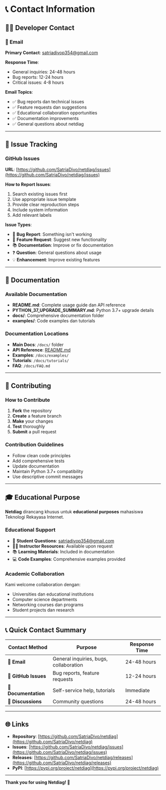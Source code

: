 # 📞 Contact Information

## 👨‍💻 Developer Contact

### 📧 Email
**Primary Contact**: [satriadivop354@gmail.com](mailto:satriadivop354@gmail.com)

**Response Time**: 
- General inquiries: 24-48 hours
- Bug reports: 12-24 hours  
- Critical issues: 4-8 hours

**Email Topics**:
- ✅ Bug reports dan technical issues
- ✅ Feature requests dan suggestions
- ✅ Educational collaboration opportunities
- ✅ Documentation improvements
- ✅ General questions about netdiag

---

## 🐛 Issue Tracking

### GitHub Issues
**URL**: [https://github.com/SatriaDivo/netdiag/issues](https://github.com/SatriaDivo/netdiag/issues)

**How to Report Issues**:
1. Search existing issues first
2. Use appropriate issue template
3. Provide clear reproduction steps
4. Include system information
5. Add relevant labels

**Issue Types**:
- 🐛 **Bug Report**: Something isn't working
- 🚀 **Feature Request**: Suggest new functionality
- 📚 **Documentation**: Improve or fix documentation
- ❓ **Question**: General questions about usage
- 💡 **Enhancement**: Improve existing features

---

## 📖 Documentation

### Available Documentation
- **README.md**: Complete usage guide dan API reference
- **PYTHON_37_UPGRADE_SUMMARY.md**: Python 3.7+ upgrade details
- **docs/**: Comprehensive documentation folder
- **examples/**: Code examples dan tutorials

### Documentation Locations
- **Main Docs**: `/docs/` folder
- **API Reference**: [README.md](../README.md)
- **Examples**: `/docs/examples/`
- **Tutorials**: `/docs/tutorials/`
- **FAQ**: `/docs/FAQ.md`

---

## 🤝 Contributing

### How to Contribute
1. **Fork** the repository
2. **Create** a feature branch
3. **Make** your changes
4. **Test** thoroughly
5. **Submit** a pull request

### Contribution Guidelines
- Follow clean code principles
- Add comprehensive tests
- Update documentation
- Maintain Python 3.7+ compatibility
- Use descriptive commit messages

---

## 🎓 Educational Purpose

**Netdiag** dirancang khusus untuk **educational purposes** mahasiswa Teknologi Rekayasa Internet.

### Educational Support
- 📧 **Student Questions**: satriadivop354@gmail.com
- 👨‍🏫 **Instructor Resources**: Available upon request
- 📚 **Learning Materials**: Included in documentation
- 💻 **Code Examples**: Comprehensive examples provided

### Academic Collaboration
Kami welcome collaboration dengan:
- Universities dan educational institutions
- Computer science departments  
- Networking courses dan programs
- Student projects dan research

---

## 📞 Quick Contact Summary

| Contact Method | Purpose | Response Time |
|---------------|---------|---------------|
| 📧 **Email** | General inquiries, bugs, collaboration | 24-48 hours |
| 🐛 **GitHub Issues** | Bug reports, feature requests | 12-24 hours |
| 📖 **Documentation** | Self-service help, tutorials | Immediate |
| 💬 **Discussions** | Community questions | 24-48 hours |

---

## 🌐 Links

- **Repository**: [https://github.com/SatriaDivo/netdiag](https://github.com/SatriaDivo/netdiag)
- **Issues**: [https://github.com/SatriaDivo/netdiag/issues](https://github.com/SatriaDivo/netdiag/issues)
- **Releases**: [https://github.com/SatriaDivo/netdiag/releases](https://github.com/SatriaDivo/netdiag/releases)
- **PyPI**: [https://pypi.org/project/netdiag](https://pypi.org/project/netdiag)

---

**Thank you for using Netdiag! 🚀**